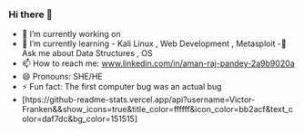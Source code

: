 ### Hi there 👋

<!--
**Victor-Franken/Victor-Franken** is a ✨ _special_ ✨ repository because its `README.md` (this file) appears on your GitHub profile.

Here are some ideas to get you started:
-->
- 🔭 I’m currently working on 
- 🌱 I’m currently learning  - Kali Linux , Web Development , Metasploit
-💬 Ask me about Data Structures , OS
- 📫 How to reach me: www.linkedin.com/in/aman-raj-pandey-2a9b9020a
- 😄 Pronouns: SHE/HE
- ⚡ Fun fact: The first computer bug was an actual bug
- [htps://github-readme-stats.vercel.app/api?username=Victor-Franken&&show_icons=true&title_color=ffffff&icon_color=bb2acf&text_color=daf7dc&bg_color=151515]

